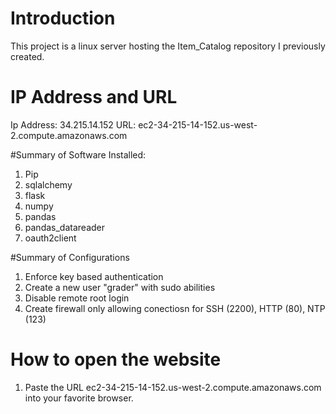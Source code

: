 # Introduction
This project is a linux server hosting the Item_Catalog repository I previously created. 


# IP Address and URL 
Ip Address: 34.215.14.152
URL: ec2-34-215-14-152.us-west-2.compute.amazonaws.com

#Summary of Software Installed: 
1. Pip
2. sqlalchemy
3. flask
4. numpy
5. pandas
6. pandas_datareader 
7. oauth2client 

#Summary of Configurations 
1. Enforce key based authentication 
2. Create a new user "grader" with sudo abilities 
3. Disable remote root login 
4. Create firewall only allowing conectiosn for SSH (2200), HTTP (80), NTP (123)


# How to open the website
1. Paste the URL ec2-34-215-14-152.us-west-2.compute.amazonaws.com into your favorite browser. 